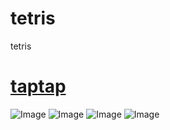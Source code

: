 # tetris
tetris  
# [taptap](https://www.taptap.com/app/85310)  
![Image](https://raw.githubusercontent.com/aschen518/tetris/master/imgs/jt0.jpg) 
![Image](https://raw.githubusercontent.com/aschen518/tetris/master/imgs/jt2.jpg) 
![Image](https://raw.githubusercontent.com/aschen518/tetris/master/imgs/jt1.png) 
![Image](https://raw.githubusercontent.com/aschen518/tetris/master/imgs/2048.jpg) 
